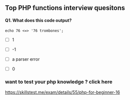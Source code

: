 
## Top PHP functions interview quesitons

#### Q1. What does this code output?

`echo 76 <=> '76 trombones';`

- [ ] 1
- [ ] -1
- [ ] a parser error
- [ ] 0





### want to test your php knowledge ? click here 

https://skillstest.me/exam/details/55/php-for-beginner-16
